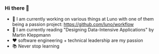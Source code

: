 ### Hi there 👋

- 🔭 I am currently working on various things at Luno with one of them being a passion project: https://github.com/luno/workflow
- 🌱 I am currently reading "Designing Data-Intensive Applications" by Martin Kleppmann
- ❤️ software engineering + technical leadership are my passion 
- 📚 Never stop learning
